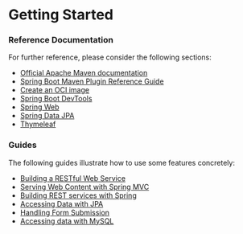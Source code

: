 # Getting Started

### Reference Documentation
For further reference, please consider the following sections:

* [Official Apache Maven documentation](https://maven.apache.org/guides/index.html)
* [Spring Boot Maven Plugin Reference Guide](https://docs.spring.io/spring-boot/docs/3.1.6-SNAPSHOT/maven-plugin/reference/html/)
* [Create an OCI image](https://docs.spring.io/spring-boot/docs/3.1.6-SNAPSHOT/maven-plugin/reference/html/#build-image)
* [Spring Boot DevTools](https://docs.spring.io/spring-boot/docs/3.1.6-SNAPSHOT/reference/htmlsingle/index.html#using.devtools)
* [Spring Web](https://docs.spring.io/spring-boot/docs/3.1.6-SNAPSHOT/reference/htmlsingle/index.html#web)
* [Spring Data JPA](https://docs.spring.io/spring-boot/docs/3.1.6-SNAPSHOT/reference/htmlsingle/index.html#data.sql.jpa-and-spring-data)
* [Thymeleaf](https://docs.spring.io/spring-boot/docs/3.1.6-SNAPSHOT/reference/htmlsingle/index.html#web.servlet.spring-mvc.template-engines)

### Guides
The following guides illustrate how to use some features concretely:

* [Building a RESTful Web Service](https://spring.io/guides/gs/rest-service/)
* [Serving Web Content with Spring MVC](https://spring.io/guides/gs/serving-web-content/)
* [Building REST services with Spring](https://spring.io/guides/tutorials/rest/)
* [Accessing Data with JPA](https://spring.io/guides/gs/accessing-data-jpa/)
* [Handling Form Submission](https://spring.io/guides/gs/handling-form-submission/)
* [Accessing data with MySQL](https://spring.io/guides/gs/accessing-data-mysql/)

